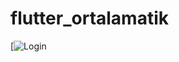 # flutter_ortalamatik
[![Login](https://github.com/beyzanurylmaz/flutter_ortalamatik/blob/main/ortalamatik/aray%C3%BCz.png?raw=true)
